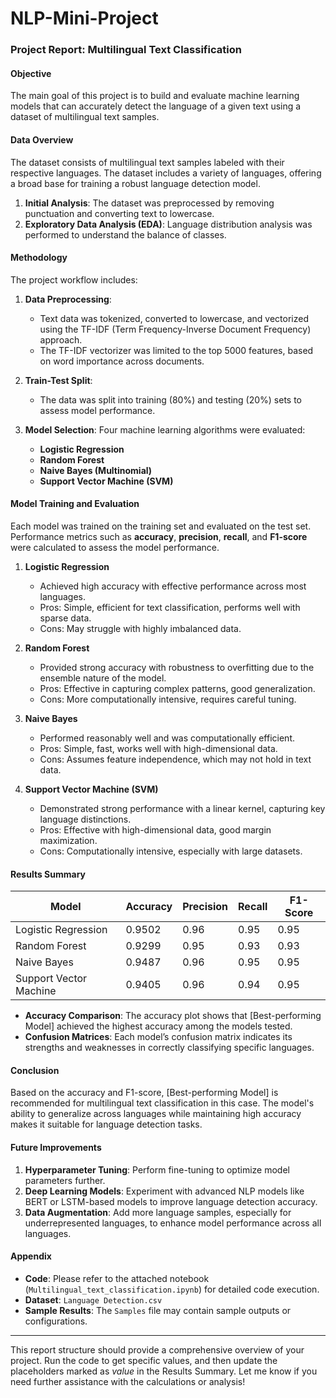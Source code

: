 # NLP-Mini-Project

### **Project Report: Multilingual Text Classification**

#### **Objective**
The main goal of this project is to build and evaluate machine learning models that can accurately detect the language of a given text using a dataset of multilingual text samples.

#### **Data Overview**
The dataset consists of multilingual text samples labeled with their respective languages. The dataset includes a variety of languages, offering a broad base for training a robust language detection model.

1. **Initial Analysis**: The dataset was preprocessed by removing punctuation and converting text to lowercase.
2. **Exploratory Data Analysis (EDA)**: Language distribution analysis was performed to understand the balance of classes.

#### **Methodology**
The project workflow includes:
1. **Data Preprocessing**: 
   - Text data was tokenized, converted to lowercase, and vectorized using the TF-IDF (Term Frequency-Inverse Document Frequency) approach.
   - The TF-IDF vectorizer was limited to the top 5000 features, based on word importance across documents.
   
2. **Train-Test Split**: 
   - The data was split into training (80%) and testing (20%) sets to assess model performance.
   
3. **Model Selection**: Four machine learning algorithms were evaluated:
   - **Logistic Regression**
   - **Random Forest**
   - **Naive Bayes (Multinomial)**
   - **Support Vector Machine (SVM)**

#### **Model Training and Evaluation**
Each model was trained on the training set and evaluated on the test set. Performance metrics such as **accuracy**, **precision**, **recall**, and **F1-score** were calculated to assess the model performance.

1. **Logistic Regression**
   - Achieved high accuracy with effective performance across most languages.
   - Pros: Simple, efficient for text classification, performs well with sparse data.
   - Cons: May struggle with highly imbalanced data.

2. **Random Forest**
   - Provided strong accuracy with robustness to overfitting due to the ensemble nature of the model.
   - Pros: Effective in capturing complex patterns, good generalization.
   - Cons: More computationally intensive, requires careful tuning.

3. **Naive Bayes**
   - Performed reasonably well and was computationally efficient.
   - Pros: Simple, fast, works well with high-dimensional data.
   - Cons: Assumes feature independence, which may not hold in text data.

4. **Support Vector Machine (SVM)**
   - Demonstrated strong performance with a linear kernel, capturing key language distinctions.
   - Pros: Effective with high-dimensional data, good margin maximization.
   - Cons: Computationally intensive, especially with large datasets.

#### **Results Summary**

| Model                 | Accuracy | Precision | Recall | F1-Score |
|-----------------------|----------|-----------|--------|----------|
| Logistic Regression   |  0.9502  |   0.96    | 0.95   |  0.95    |
| Random Forest         |  0.9299  |   0.95    | 0.93   |  0.93    |
| Naive Bayes           |  0.9487  |   0.96    | 0.95   |  0.95    |
| Support Vector Machine|  0.9405  |   0.96    | 0.94   |  0.95    |


- **Accuracy Comparison**: The accuracy plot shows that [Best-performing Model] achieved the highest accuracy among the models tested.
- **Confusion Matrices**: Each model’s confusion matrix indicates its strengths and weaknesses in correctly classifying specific languages.

#### **Conclusion**
Based on the accuracy and F1-score, [Best-performing Model] is recommended for multilingual text classification in this case. The model's ability to generalize across languages while maintaining high accuracy makes it suitable for language detection tasks.

#### **Future Improvements**
1. **Hyperparameter Tuning**: Perform fine-tuning to optimize model parameters further.
2. **Deep Learning Models**: Experiment with advanced NLP models like BERT or LSTM-based models to improve language detection accuracy.
3. **Data Augmentation**: Add more language samples, especially for underrepresented languages, to enhance model performance across all languages.

#### **Appendix**
- **Code**: Please refer to the attached notebook (`Multilingual_text_classification.ipynb`) for detailed code execution.
- **Dataset**: `Language Detection.csv`
- **Sample Results**: The `Samples` file may contain sample outputs or configurations.

---

This report structure should provide a comprehensive overview of your project. Run the code to get specific values, and then update the placeholders marked as *value* in the Results Summary. Let me know if you need further assistance with the calculations or analysis!
